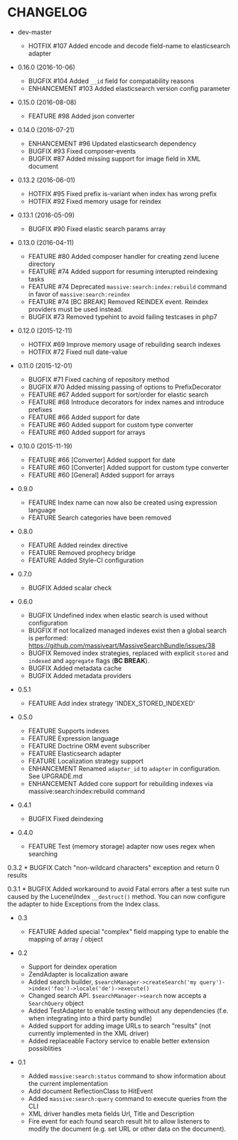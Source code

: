 CHANGELOG
=========

* dev-master
    * HOTFIX      #107 Added encode and decode field-name to elasticsearch adapter

* 0.16.0 (2016-10-06)
    * BUGFIX      #104 Added `__id` field for compatability reasons
    * ENHANCEMENT #103 Added elasticsearch version config parameter

* 0.15.0 (2016-08-08)
    * FEATURE     #98 Added json converter

* 0.14.0 (2016-07-21)
    * ENHANCEMENT #96 Updated elasticsearch dependency
    * BUGFIX      #93 Fixed composer-events
    * BUGFIX      #87 Added missing support for image field in XML document

* 0.13.2 (2016-06-01)
    * HOTFIX  #95 Fixed prefix is-variant when index has wrong prefix 
    * HOTFIX  #92 Fixed memory usage for reindex

* 0.13.1 (2016-05-09)
    * BUGFIX  #90 Fixed elastic search params array

* 0.13.0 (2016-04-11)
    * FEATURE #80 Added composer handler for creating zend lucene directory
    * FEATURE #74 Added support for resuming interupted reindexing tasks
    * FEATURE #74 Deprecated `massive:search:index:rebuild` command in favor
                  of `massive:search:reindex`
    * FEATURE #74 [BC BREAK] Removed REINDEX event. Reindex providers must be
      used instead.
    * BUGFIX  #73 Removed typehint to avoid failing testcases in php7

* 0.12.0 (2015-12-11)
    * HOTFIX  #69 Improve memory usage of rebuilding search indexes
    * HOTFIX  #72 Fixed null date-value

* 0.11.0 (2015-12-01)
    * BUGFIX  #71 Fixed caching of repository method
    * BUGFIX  #70 Added missing passing of options to PrefixDecorator
    * FEATURE #67 Added support for sort/order for elastic search
    * FEATURE #68 Introduce decorators for index names and introduce prefixes
    * FEATURE #66 Added support for date
    * FEATURE #60 Added support for custom type converter
    * FEATURE #60 Added support for arrays

* 0.10.0 (2015-11-19)
    * FEATURE #66 [Converter] Added support for date
    * FEATURE #60 [Converter] Added support for custom type converter
    * FEATURE #60 [General]   Added support for arrays
     
* 0.9.0
    * FEATURE Index name can now also be created using expression language
    * FEATURE Search categories have been removed

* 0.8.0
    * FEATURE Added reindex directive
    * FEATURE Removed prophecy bridge
    * FEATURE Added Style-CI configuration

* 0.7.0
    * BUGFIX Added scalar check

* 0.6.0
    * BUGFIX  Undefined index when elastic search is used without
              configuration
    * BUGFIX  If not localized managed indexes exist then a global search is
              performed: https://github.com/massiveart/MassiveSearchBundle/issues/38
    * BUGFIX  Removed index strategies, replaced with explicit `stored` and
              `indexed` and `aggregate` flags (**BC BREAK**).
    * BUGFIX  Added metadata cache
    * BUGFIX  Added metadata providers

* 0.5.1
    * FEATURE Add index strategy 'INDEX_STORED_INDEXED'

* 0.5.0
    * FEATURE     Supports indexes
    * FEATURE     Expression language
    * FEATURE     Doctrine ORM event subscriber
    * FEATURE     Elasticsearch adapter
    * FEATURE     Localization strategy support
    * ENHANCEMENT Renamed `adapter_id` to `adapter` in configuration. See UPGRADE.md
    * ENHANCEMENT Added core support for rebuilding indexes via
                             massive:search:index:rebuild command

* 0.4.1
    * BUGFIX Fixed deindexing

* 0.4.0
    * FEATURE Test (memory storage) adapter now uses regex when searching

0.3.2
    * BUGFIX Catch "non-wildcard characters" exception and return 0 results

0.3.1
    * BUGFIX Added workaround to avoid Fatal errors after a test suite run caused by
                         the Lucene\Index `__destruct()` method. You can now configure the adapter to hide Exceptions
                         from the Index class.

* 0.3
    * FEATURE Added special "complex" field mapping type to enable the mapping of array / object

* 0.2
    * Support for deindex operation
    * ZendAdapter is localization aware
    * Added search builder, `$searchManager->createSearch('my query')->index('foo')->locale('de')->execute()`
    * Changed search API. `$searchManager->search` now accepts a `SearchQuery` object
    * Added TestAdapter to enable testing without any dependencies (f.e. when integrating into a third party bundle)
    * Added support for adding image URLs to search "results" (not currently implemented in the XML driver)
    * Added replaceable Factory service to enable better extension possiblities

* 0.1
    * Added `massive:search:status` command to show information about the current implementation
    * Add document ReflectionClass to HitEvent
    * Added `massive:search:query` command to execute queries from the CLI
    * XML driver handles meta fields Url, Title and Description
    * Fire event for each found search result hit to allow listeners to modify the document (e.g.
      set URL or other data on the document).

